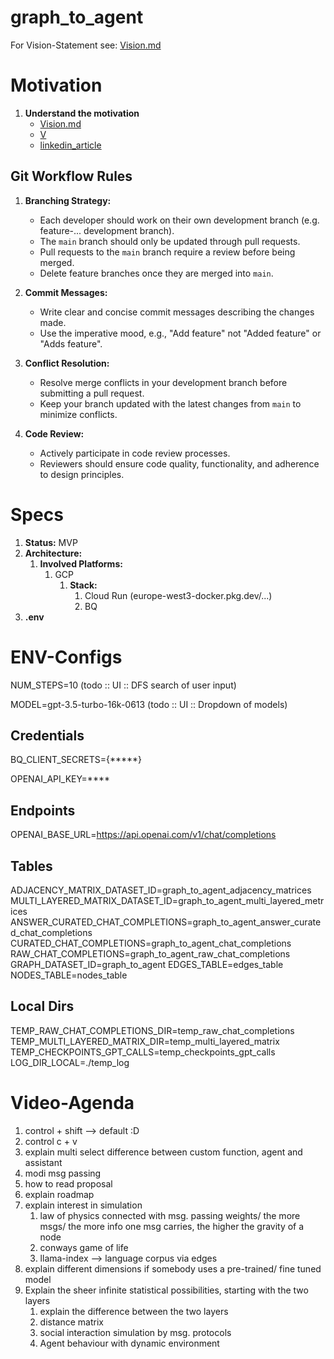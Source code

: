 # graph_to_agent

For Vision-Statement see: [Vision.md](READ_ME%2FVision.md)

# Motivation

1. **Understand the motivation**
    - [Vision.md](READ_ME%2FVision.md)
    - [V](https://cv-gieklps3ea-uc.a.run.app/graph_to_agent_normative_approach)
    - [linkedin_article]([https://www.linkedin.com/...](https://www.linkedin.com/pulse/proposal-re-use-re-design-flawed-reward-system-git-all-kilian-lehn-oj2ze%3FtrackingId=2dJYCDeFmOoTpzMEszsqmA%253D%253D/?trackingId=2dJYCDeFmOoTpzMEszsqmA%3D%3D))

## Git Workflow Rules

1. **Branching Strategy:**
    - Each developer should work on their own development branch (e.g. feature-... development branch).
    - The `main` branch should only be updated through pull requests.
    - Pull requests to the `main` branch require a review before being merged.
    - Delete feature branches once they are merged into `main`.

2. **Commit Messages:**
    - Write clear and concise commit messages describing the changes made.
    - Use the imperative mood, e.g., "Add feature" not "Added feature" or "Adds feature".

3. **Conflict Resolution:**
    - Resolve merge conflicts in your development branch before submitting a pull request.
    - Keep your branch updated with the latest changes from `main` to minimize conflicts.

4. **Code Review:**
    - Actively participate in code review processes.
    - Reviewers should ensure code quality, functionality, and adherence to design principles.

# Specs

1. **Status:** MVP
2. **Architecture:**
    1. **Involved Platforms:**
        1. GCP
            1. **Stack:**
                1. Cloud Run (europe-west3-docker.pkg.dev/...)
                2. BQ
4. **.env**

# ENV-Configs

NUM_STEPS=10 (todo :: UI :: DFS search of user input)

MODEL=gpt-3.5-turbo-16k-0613 (todo :: UI :: Dropdown of models)

## Credentials

BQ_CLIENT_SECRETS={*****}

OPENAI_API_KEY=****

## Endpoints

OPENAI_BASE_URL=https://api.openai.com/v1/chat/completions

## Tables

ADJACENCY_MATRIX_DATASET_ID=graph_to_agent_adjacency_matrices
MULTI_LAYERED_MATRIX_DATASET_ID=graph_to_agent_multi_layered_metrices
ANSWER_CURATED_CHAT_COMPLETIONS=graph_to_agent_answer_curated_chat_completions
CURATED_CHAT_COMPLETIONS=graph_to_agent_chat_completions
RAW_CHAT_COMPLETIONS=graph_to_agent_raw_chat_completions
GRAPH_DATASET_ID=graph_to_agent
EDGES_TABLE=edges_table
NODES_TABLE=nodes_table

## Local Dirs

TEMP_RAW_CHAT_COMPLETIONS_DIR=temp_raw_chat_completions
TEMP_MULTI_LAYERED_MATRIX_DIR=temp_multi_layered_matrix
TEMP_CHECKPOINTS_GPT_CALLS=temp_checkpoints_gpt_calls
LOG_DIR_LOCAL=./temp_log

# Video-Agenda

1. control + shift --> default :D
2. control c + v
3. explain multi select difference between custom function, agent and assistant
4. modi msg passing
5. how to read proposal
6. explain roadmap
7. explain interest in simulation
    1. law of physics connected with msg. passing weights/ the more msgs/ the more info one msg carries, the higher the
       gravity of a node
    2. conways game of life
    3. llama-index --> language corpus via edges
8. explain different dimensions if somebody uses a pre-trained/ fine tuned model 
9. Explain the sheer infinite statistical possibilities, starting with the two layers
   1. explain the difference between the two layers
   2. distance matrix
   3. social interaction simulation by msg. protocols
   4. Agent behaviour with dynamic environment




